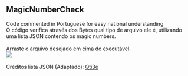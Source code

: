 ## MagicNumberCheck
Code commented in Portuguese for easy national understanding <br>
O código verifica através dos Bytes qual tipo de arquivo ele é, utilizando uma lista JSON contendo os magic numbers. <br><br>
Arraste o arquivo desejado em cima do executável. <br>
<img src='https://i.postimg.cc/kXssG0g3/Screenshot-1.png'>
<br><br>
Créditos lista JSON (Adaptado): <a href="https://gist.github.com/Qti3e/6341245314bf3513abb080677cd1c93b#file-extensions-json">Qti3e</a>
